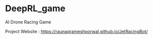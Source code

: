 # DeepRL_game
AI Drone Racing Game

Project Website : https://raunaqrameshporwal.github.io/JetRacingBot/
